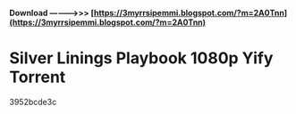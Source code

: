 **Download –––––>>> [https://3myrrsipemmi.blogspot.com/?m=2A0Tnn](https://3myrrsipemmi.blogspot.com/?m=2A0Tnn)**


 
# Silver Linings Playbook 1080p Yify Torrent
 
  3952bcde3c
 
